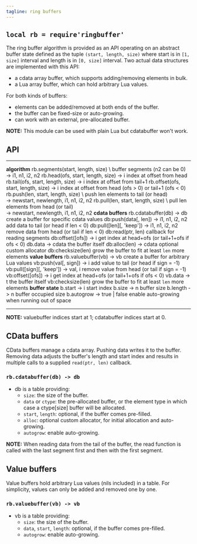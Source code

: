 ```yaml
---
tagline: ring buffers
---
```


## `local rb = require'ringbuffer'`

The ring buffer algorithm is provided as an API operating on an abstract
buffer state defined as the tuple `(start, length, size)` where start is
in `[1, size]` interval and length is in `[0, size]` interval. Two actual
data structures are implemented with this API:

  * a cdata array buffer, which supports adding/removing elements in bulk.
  * a Lua array buffer, which can hold arbitrary Lua values.

For both kinds of buffers:

  * elements can be added/removed at both ends of the buffer.
  * the buffer can be fixed-size or auto-growing.
  * can work with an external, pre-allocated buffer.

__NOTE:__ This module can be used with plain Lua but cdatabuffer won't work.

## API

-------------------------------------------- -----------------------------------------------------
__algorithm__
rb.segments(start, length, size) \           buffer segments (n2 can be 0) \
	-> i1, n1, i2, n2
rb.head(ofs, start, length, size) -> i       index at offset from head
rb.tail(ofs, start, length, size) -> i       index at offset from tail+1
rb.offset(ofs, start, length, size) -> i     index at offset from head (ofs > 0) or tail+1 (ofs < 0)
rb.push(len, start, length, size) \          push len elements to tail (or head) \
	-> newstart, newlength, i1, n1, i2, n2
rb.pull(len, start, length, size) \          pull len elements from head (or tail) \
	-> newstart, newlength, i1, n1, i2, n2
__cdata buffers__
rb.cdatabuffer(db) -> db                     create a buffer for specific cdata values
db:push(data[, len]) -> i1, n1, i2, n2       add data to tail (or head if len < 0)
db:pull([len][, 'keep']) -> i1, n1, i2, n2   remove data from head (or tail if len < 0)
db:read(ptr, len)                            callback for reading segments
db:offset([ofs]) -> i                        get index at head+ofs (or tail+1+ofs if ofs < 0)
db.data -> cdata                             the buffer itself
db:alloc(len) -> cdata                       optional custom allocator
db:checksize(len)                            grow the buffer to fit at least `len` more elements
__value buffers__
rb.valuebuffer(vb) -> vb                     create a buffer for arbitrary Lua values
vb:push(val[, sign]) -> i                    add value to tail (or head if sign = -1)
vb:pull([sign][, 'keep']) -> val, i          remove value from head (or tail if sign = -1)
vb:offset([ofs]) -> i                        get index at head+ofs (or tail+1+ofs if ofs < 0)
vb.data -> t                                 the buffer itself
vb:checksize(len)                            grow the buffer to fit at least `len` more elements
__buffer state__
b.start -> i                                 start index
b.size -> n                                  buffer size
b.length -> n                                buffer occupied size
b.autogrow -> true | false                   enable auto-growing when running out of space
-------------------------------------------- -----------------------------------------------------

__NOTE:__ valuebuffer indices start at 1; cdatabuffer indices start at 0.

## CData buffers

CData buffers manage a cdata array. Pushing data writes it to the buffer.
Removing data adjusts the buffer's length and start index and results
in multiple calls to a supplied `read(ptr, len)` callback.

### `rb.cdatabuffer(db) -> db`

  * db is a table providing:
    * `size`: the size of the buffer.
    * `data` or `ctype`: the pre-allocated buffer, or the element type
    in which case a ctype[size] buffer will be allocated.
    * `start`, `length`: optional, if the buffer comes pre-filled.
    * `alloc`: optional custom allocator, for initial allocation and auto-growing.
    * `autogrow`: enable auto-growing.

__NOTE:__ When reading data from the tail of the buffer, the read function
is called with the last segment first and then with the first segment.

## Value buffers

Value buffers hold arbitrary Lua values (nils included) in a table.
For simplicity, values can only be added and removed one by one.

### `rb.valuebuffer(vb) -> vb`

  * vb is a table providing:
    * `size`: the size of the buffer.
    * `data`, `start`, `length`: optional, if the buffer comes pre-filled.
    * `autogrow`: enable auto-growing.
